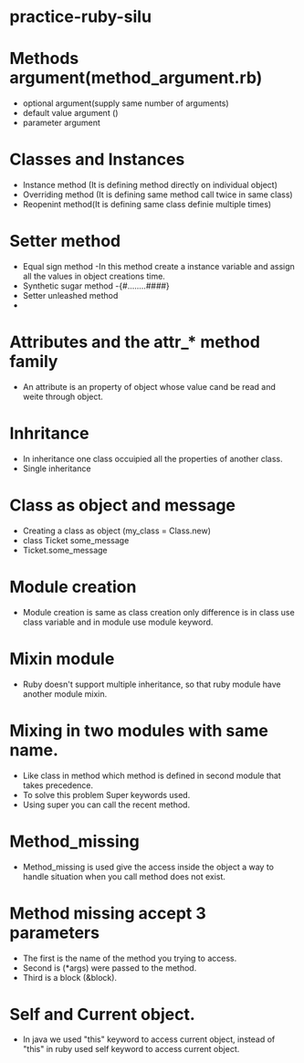 # practice-ruby-silu

# Methods argument(method_argument.rb)
 - optional argument(supply same number of arguments)
 - default value argument ()
 - parameter argument

# Classes and Instances
 - Instance method (It is defining method directly on individual object)
 - Overriding method (It is defining same method call twice in same class)
 - Reopenint method(It is defining same class definie multiple times)

# Setter method
 - Equal sign method
   -In this method create a instance variable and assign all the values in object creations time.
 - Synthetic sugar method
   -{#........####}
 - Setter unleashed method
  -

# Attributes and the attr_* method family
 - An attribute is an property of object whose value cand be read and weite through object.

# Inhritance
 - In inheritance one class occuipied all the properties of another class.
 - Single inheritance

# Class as object and message
 - Creating a class as object (my_class = Class.new)
 - class Ticket
     some_message
 - Ticket.some_message

# Module creation
 - Module creation is same as class creation only difference is in class use class variable and in module use module keyword.
 # Mixin module
  - Ruby doesn't support multiple inheritance, so that ruby module have another module mixin.
 # Mixing in two modules with same name.
  - Like class in method which method is  defined in second module that takes precedence.
  - To solve this problem Super keywords used.
  - Using super you can call the recent method.
# Method_missing
 - Method_missing is used give the access inside the object a way to handle situation when you call  method does not exist.
 # Method missing accept 3 parameters
  - The first is the name of the method you trying to access.
  - Second is (*args) were passed to the method.
  - Third is a block (&block).

# Self and Current object.
 - In java we used "this" keyword to access current object, instead of "this" in ruby used self keyword to access current object.
 